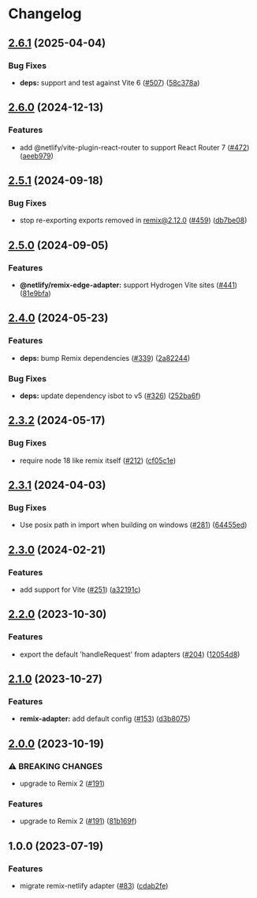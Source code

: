 # Changelog

## [2.6.1](https://github.com/netlify/remix-compute/compare/remix-adapter-v2.6.0...remix-adapter-v2.6.1) (2025-04-04)


### Bug Fixes

* **deps:** support and test against Vite 6 ([#507](https://github.com/netlify/remix-compute/issues/507)) ([58c378a](https://github.com/netlify/remix-compute/commit/58c378ac6e1a723300f240756c1e26e577b00d44))

## [2.6.0](https://github.com/netlify/remix-compute/compare/remix-adapter-v2.5.1...remix-adapter-v2.6.0) (2024-12-13)


### Features

* add @netlify/vite-plugin-react-router to support React Router 7 ([#472](https://github.com/netlify/remix-compute/issues/472)) ([aeeb979](https://github.com/netlify/remix-compute/commit/aeeb9792887838767d3ebd6f2e6bd05d4a379f4e))

## [2.5.1](https://github.com/netlify/remix-compute/compare/remix-adapter-v2.5.0...remix-adapter-v2.5.1) (2024-09-18)


### Bug Fixes

* stop re-exporting exports removed in remix@2.12.0 ([#459](https://github.com/netlify/remix-compute/issues/459)) ([db7be08](https://github.com/netlify/remix-compute/commit/db7be083af8b75da4f70d61c782fb5954d2c00a9))

## [2.5.0](https://github.com/netlify/remix-compute/compare/remix-adapter-v2.4.0...remix-adapter-v2.5.0) (2024-09-05)


### Features

* **@netlify/remix-edge-adapter:** support Hydrogen Vite sites ([#441](https://github.com/netlify/remix-compute/issues/441)) ([81e9bfa](https://github.com/netlify/remix-compute/commit/81e9bfa00a0cb272ac7ae701e1a7540388407e77))

## [2.4.0](https://github.com/netlify/remix-compute/compare/remix-adapter-v2.3.2...remix-adapter-v2.4.0) (2024-05-23)


### Features

* **deps:** bump Remix dependencies ([#339](https://github.com/netlify/remix-compute/issues/339)) ([2a82244](https://github.com/netlify/remix-compute/commit/2a82244023fcda7a8579d5c295211a0b1b0c032d))


### Bug Fixes

* **deps:** update dependency isbot to v5 ([#326](https://github.com/netlify/remix-compute/issues/326)) ([252ba6f](https://github.com/netlify/remix-compute/commit/252ba6fb0b70cdd1d81db49cbcd640d7aee5762c))

## [2.3.2](https://github.com/netlify/remix-compute/compare/remix-adapter-v2.3.1...remix-adapter-v2.3.2) (2024-05-17)


### Bug Fixes

* require node 18 like remix itself ([#212](https://github.com/netlify/remix-compute/issues/212)) ([cf05c1e](https://github.com/netlify/remix-compute/commit/cf05c1e22709531410f2bb574994319785c08c2d))

## [2.3.1](https://github.com/netlify/remix-compute/compare/remix-adapter-v2.3.0...remix-adapter-v2.3.1) (2024-04-03)


### Bug Fixes

* Use posix path in import when building on windows ([#281](https://github.com/netlify/remix-compute/issues/281)) ([64455ed](https://github.com/netlify/remix-compute/commit/64455ed617bd7caca59788aa5c31f257cab96540))

## [2.3.0](https://github.com/netlify/remix-compute/compare/remix-adapter-v2.2.0...remix-adapter-v2.3.0) (2024-02-21)


### Features

* add support for Vite ([#251](https://github.com/netlify/remix-compute/issues/251)) ([a32191c](https://github.com/netlify/remix-compute/commit/a32191c58525006f8ecf5cb72e662f88e229c9ad))

## [2.2.0](https://github.com/netlify/remix-compute/compare/remix-adapter-v2.1.0...remix-adapter-v2.2.0) (2023-10-30)


### Features

* export the default 'handleRequest' from adapters ([#204](https://github.com/netlify/remix-compute/issues/204)) ([12054d8](https://github.com/netlify/remix-compute/commit/12054d8f4d14d1c8942dc71c96734c0d8d09181d))

## [2.1.0](https://github.com/netlify/remix-compute/compare/remix-adapter-v2.0.0...remix-adapter-v2.1.0) (2023-10-27)


### Features

* **remix-adapter:** add default config ([#153](https://github.com/netlify/remix-compute/issues/153)) ([d3b8075](https://github.com/netlify/remix-compute/commit/d3b80756ec5b27201aa4036de13465a470b502af))

## [2.0.0](https://github.com/netlify/remix-compute/compare/remix-adapter-v1.0.0...remix-adapter-v2.0.0) (2023-10-19)


### ⚠ BREAKING CHANGES

* upgrade to Remix 2 ([#191](https://github.com/netlify/remix-compute/issues/191))

### Features

* upgrade to Remix 2 ([#191](https://github.com/netlify/remix-compute/issues/191)) ([81b169f](https://github.com/netlify/remix-compute/commit/81b169f1a796fddc7dfdc97d83ec01116fd7c3fb))

## 1.0.0 (2023-07-19)


### Features

* migrate remix-netlify adapter ([#83](https://github.com/netlify/remix-compute/issues/83)) ([cdab2fe](https://github.com/netlify/remix-compute/commit/cdab2fee553d3e9839279c62c9e26eeaf301b020))
